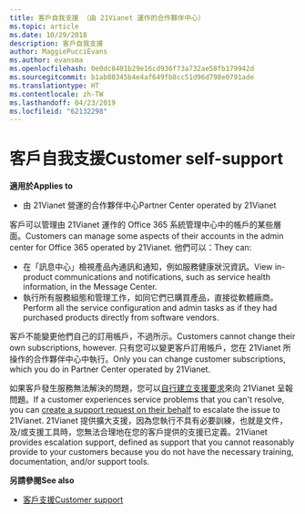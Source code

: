 ```yaml
---
title: 客戶自我支援 （由 21Vianet 運作的合作夥伴中心）
ms.topic: article
ms.date: 10/29/2018
description: 客戶自我支援
author: MaggiePucciEvans
ms.author: evansma
ms.openlocfilehash: 0e0dc8401b29e16cd936f73a732ae58fb179942d
ms.sourcegitcommit: b1ab80345b4e4af649fb8cc51d96d798e0791ade
ms.translationtype: HT
ms.contentlocale: zh-TW
ms.lasthandoff: 04/23/2019
ms.locfileid: "62132298"
---
```

# <a name="customer-self-support"></a><span data-ttu-id="2d920-103">客戶自我支援</span><span class="sxs-lookup"><span data-stu-id="2d920-103">Customer self-support</span></span>

<span data-ttu-id="2d920-104">**適用於**</span><span class="sxs-lookup"><span data-stu-id="2d920-104">**Applies to**</span></span>

-   <span data-ttu-id="2d920-105">由 21Vianet 營運的合作夥伴中心</span><span class="sxs-lookup"><span data-stu-id="2d920-105">Partner Center operated by 21Vianet</span></span>

<span data-ttu-id="2d920-106">客戶可以管理由 21Vianet 運作的 Office 365 系統管理中心中的帳戶的某些層面。</span><span class="sxs-lookup"><span data-stu-id="2d920-106">Customers can manage some aspects of their accounts in the admin center for Office 365 operated by 21Vianet.</span></span> <span data-ttu-id="2d920-107">他們可以：</span><span class="sxs-lookup"><span data-stu-id="2d920-107">They can:</span></span>

-   <span data-ttu-id="2d920-108">在「訊息中心」檢視產品內通訊和通知，例如服務健康狀況資訊。</span><span class="sxs-lookup"><span data-stu-id="2d920-108">View in-product communications and notifications, such as service health information, in the Message Center.</span></span>
-   <span data-ttu-id="2d920-109">執行所有服務組態和管理工作，如同它們已購買產品，直接從軟體廠商。</span><span class="sxs-lookup"><span data-stu-id="2d920-109">Perform all the service configuration and admin tasks as if they had purchased products directly from software vendors.</span></span> 

<span data-ttu-id="2d920-110">客戶不能變更他們自己的訂用帳戶，不過所示。</span><span class="sxs-lookup"><span data-stu-id="2d920-110">Customers cannot change their own subscriptions, however.</span></span> <span data-ttu-id="2d920-111">只有您可以變更客戶訂用帳戶，您在 21Vianet 所操作的合作夥伴中心中執行。</span><span class="sxs-lookup"><span data-stu-id="2d920-111">Only you can change customer subscriptions, which you do in Partner Center operated by 21Vianet.</span></span>

<span data-ttu-id="2d920-112">如果客戶發生服務無法解決的問題，您可以[自行建立支援要求](report-problems-on-behalf-of-a-customer.md)來向 21Vianet 呈報問題。</span><span class="sxs-lookup"><span data-stu-id="2d920-112">If a customer experiences service problems that you can't resolve, you can [create a support request on their behalf](report-problems-on-behalf-of-a-customer.md) to escalate the issue to 21Vianet.</span></span> <span data-ttu-id="2d920-113">21Vianet 提供擴大支援，因為您執行不具有必要訓練，也就是文件，及/或支援工具時，您無法合理地在您的客戶提供的支援已定義。</span><span class="sxs-lookup"><span data-stu-id="2d920-113">21Vianet provides escalation support, defined as support that you cannot reasonably provide to your customers because you do not have the necessary training, documentation, and/or support tools.</span></span>

<span data-ttu-id="2d920-114">**另請參閱**</span><span class="sxs-lookup"><span data-stu-id="2d920-114">**See also**</span></span>

-   [<span data-ttu-id="2d920-115">客戶支援</span><span class="sxs-lookup"><span data-stu-id="2d920-115">Customer support</span></span>](customer-support.md)





 

 




